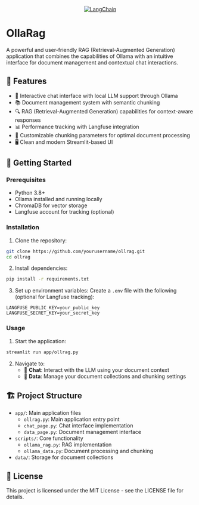 <div align="center">
  
  <a href="">![LangChain](https://img.shields.io/badge/langchain-1C3C3C?style=for-the-badge&logo=langchain&logoColor=white)</a>
  
</div>

# OllaRag

A powerful and user-friendly RAG (Retrieval-Augmented Generation) application that combines the capabilities of Ollama with an intuitive interface for document management and contextual chat interactions.

## 🌟 Features

- 💬 Interactive chat interface with local LLM support through Ollama
- 📚 Document management system with semantic chunking
- 🔍 RAG (Retrieval-Augmented Generation) capabilities for context-aware responses
- 📊 Performance tracking with Langfuse integration
- 🎯 Customizable chunking parameters for optimal document processing
- 🖥️ Clean and modern Streamlit-based UI

## 🚀 Getting Started

### Prerequisites

- Python 3.8+
- Ollama installed and running locally
- ChromaDB for vector storage
- Langfuse account for tracking (optional)

### Installation

1. Clone the repository:

```bash
git clone https://github.com/yourusername/ollrag.git
cd ollrag
```

2. Install dependencies:

```bash
pip install -r requirements.txt
```

3. Set up environment variables:
   Create a `.env` file with the following (optional for Langfuse tracking):

```
LANGFUSE_PUBLIC_KEY=your_public_key
LANGFUSE_SECRET_KEY=your_secret_key
```

### Usage

1. Start the application:

```bash
streamlit run app/ollrag.py
```

2. Navigate to:
   - 💬 **Chat**: Interact with the LLM using your document context
   - 📂 **Data**: Manage your document collections and chunking settings

## 🏗️ Project Structure

- `app/`: Main application files
  - `ollrag.py`: Main application entry point
  - `chat_page.py`: Chat interface implementation
  - `data_page.py`: Document management interface
- `scripts/`: Core functionality
  - `ollama_rag.py`: RAG implementation
  - `ollama_data.py`: Document processing and chunking
- `data/`: Storage for document collections

## 📝 License

This project is licensed under the MIT License - see the LICENSE file for details.
